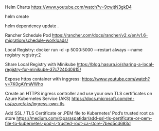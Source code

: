 Helm Charts https://www.youtube.com/watch?v=9cwjtN3gkD4

helm create <helm-name>

helm dependency update .


Rancher Schedule Pod https://rancher.com/docs/rancher/v2.x/en/v1.6-migration/schedule-workloads/

Local Registry:
 docker run -d -p 5000:5000 --restart always --name registry registry:2

Share Local Registry with Minikube https://blog.hasura.io/sharing-a-local-registry-for-minikube-37c7240d0615/

Expose https container with inggress: https://www.youtube.com/watch?v=7K0gAYmWWho

Create an HTTPS ingress controller and use your own TLS certificates on Azure Kubernetes Service (AKS)
https://docs.microsoft.com/en-us/azure/aks/ingress-own-tls

Add SSL / TLS Certificate or .PEM file to Kubernetes’ Pod’s trusted root ca store
https://medium.com/@paraspatidar/add-ssl-tls-certificate-or-pem-file-to-kubernetes-pod-s-trusted-root-ca-store-7bed5cd683d